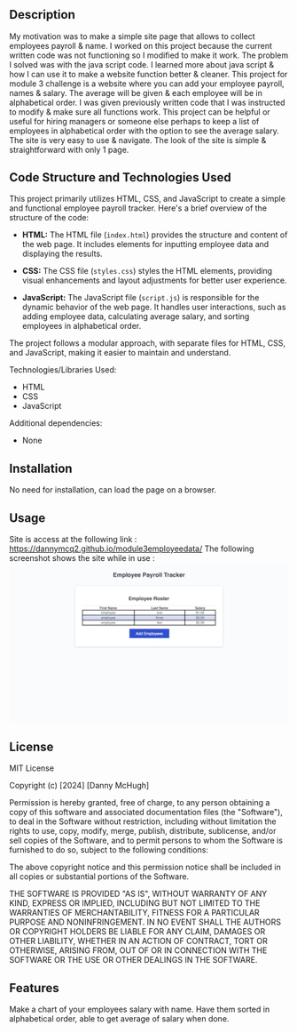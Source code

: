 # <Employee-Payroll-Tracker>

## Description 
My motivation was to make a simple site page that allows to collect employees payroll & name. I worked on this project because the current written code was not functioning so I modified to make it work. The problem I solved was with the java script code. I learned more about java script & how I can use it to make a website function better & cleaner. This project for module 3 challenge is a website where you can add your employee payroll, names & salary. The average will be given & each employee will be in alphabetical order. I was given previously written code that I was instructed to modify & make sure all functions work. This project can be helpful or useful for hiring managers or someone else perhaps to keep a list of employees in alphabetical order with the option to see the average salary. The site is very easy to use & navigate. The look of the site is simple & straightforward with only 1 page. 

## Code Structure and Technologies Used

This project primarily utilizes HTML, CSS, and JavaScript to create a simple and functional employee payroll tracker. Here's a brief overview of the structure of the code:

- **HTML:** The HTML file (`index.html`) provides the structure and content of the web page. It includes elements for inputting employee data and displaying the results.

- **CSS:** The CSS file (`styles.css`) styles the HTML elements, providing visual enhancements and layout adjustments for better user experience.

- **JavaScript:** The JavaScript file (`script.js`) is responsible for the dynamic behavior of the web page. It handles user interactions, such as adding employee data, calculating average salary, and sorting employees in alphabetical order.

The project follows a modular approach, with separate files for HTML, CSS, and JavaScript, making it easier to maintain and understand.

Technologies/Libraries Used:
- HTML
- CSS
- JavaScript 

Additional dependencies:
- None


## Installation 

No need for installation, can load the page on a browser.

## Usage
Site is access at the following link : https://dannymcq2.github.io/module3employeedata/
The following screenshot shows the site while in use : 
    ![Screenshot of site](assets/img/Screenshotmodule3site.png)

## License

MIT License

Copyright (c) [2024] [Danny McHugh]

Permission is hereby granted, free of charge, to any person obtaining a copy
of this software and associated documentation files (the "Software"), to deal
in the Software without restriction, including without limitation the rights
to use, copy, modify, merge, publish, distribute, sublicense, and/or sell
copies of the Software, and to permit persons to whom the Software is
furnished to do so, subject to the following conditions:

The above copyright notice and this permission notice shall be included in all
copies or substantial portions of the Software.

THE SOFTWARE IS PROVIDED "AS IS", WITHOUT WARRANTY OF ANY KIND, EXPRESS OR
IMPLIED, INCLUDING BUT NOT LIMITED TO THE WARRANTIES OF MERCHANTABILITY,
FITNESS FOR A PARTICULAR PURPOSE AND NONINFRINGEMENT. IN NO EVENT SHALL THE
AUTHORS OR COPYRIGHT HOLDERS BE LIABLE FOR ANY CLAIM, DAMAGES OR OTHER
LIABILITY, WHETHER IN AN ACTION OF CONTRACT, TORT OR OTHERWISE, ARISING FROM,
OUT OF OR IN CONNECTION WITH THE SOFTWARE OR THE USE OR OTHER DEALINGS IN THE
SOFTWARE.

## Features

Make a chart of your employees salary with name. Have them sorted in alphabetical order, able to get average of salary when done.

